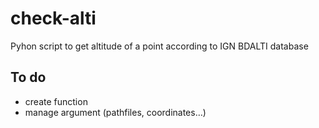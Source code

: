 # check-alti
Pyhon script to get altitude of a point according to IGN BDALTI database

## To do

- create function
- manage argument (pathfiles, coordinates…)
